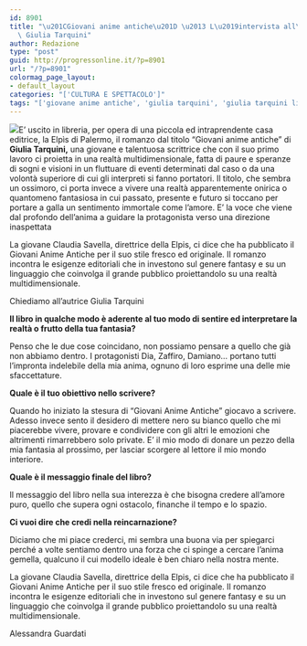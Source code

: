 ```yaml
---
id: 8901
title: "\u201CGiovani anime antiche\u201D \u2013 L\u2019intervista all\u2019autrice\
  \ Giulia Tarquini"
author: Redazione
type: "post"
guid: http://progressonline.it/?p=8901
url: "/?p=8901"
colormag_page_layout:
- default_layout
categories: "['CULTURA E SPETTACOLO']"
tags: "['giovane anime antiche', 'giulia tarquini', 'giulia tarquini libro']"
---
```


![](https://progressonline.it/wp-content/uploads/2018/06/locandina-211x300.jpg)E’ uscito in libreria, per opera di una piccola ed intraprendente casa editrice, la Elpìs di Palermo, il romanzo dal titolo “Giovani anime antiche” di **Giulia Tarquini,** una giovane e talentuosa scrittrice che con il suo primo lavoro ci proietta in una realtà multidimensionale, fatta di paure e speranze di sogni e visioni in un fluttuare di eventi determinati dal caso o da una volontà superiore di cui gli interpreti si fanno portatori. Il titolo, che sembra un ossimoro, ci porta invece a vivere una realtà apparentemente onirica o quantomeno fantasiosa in cui passato, presente e futuro si toccano per portare a galla un sentimento immortale come l’amore. E’ la voce che viene dal profondo dell’anima a guidare la protagonista verso una direzione inaspettata

La giovane Claudia Savella, direttrice della Elpis, ci dice che ha pubblicato il Giovani Anime Antiche per il suo stile fresco ed originale. Il romanzo incontra le esigenze editoriali che in investono sul genere fantasy e su un linguaggio che coinvolga il grande pubblico proiettandolo su una realtà multidimensionale.

Chiediamo all’autrice Giulia Tarquini

**Il libro in qualche modo è aderente al tuo modo di sentire ed interpretare la realtà o frutto della tua fantasia?**

Penso che le due cose coincidano, non possiamo pensare a quello che già non abbiamo dentro. I protagonisti Dia, Zaffiro, Damiano… portano tutti l’impronta indelebile della mia anima, ognuno di loro esprime una delle mie sfaccettature.

**Quale è il tuo obiettivo nello scrivere?**

Quando ho iniziato la stesura di “Giovani Anime Antiche” giocavo a scrivere. Adesso invece sento il desidero di mettere nero su bianco quello che mi piacerebbe vivere, provare e condividere con gli altri le emozioni che altrimenti rimarrebbero solo private. E’ il mio modo di donare un pezzo della mia fantasia al prossimo, per lasciar scorgere al lettore il mio mondo interiore.

**Quale è il messaggio finale del libro?**

Il messaggio del libro nella sua interezza è che bisogna credere all’amore puro, quello che supera ogni ostacolo, finanche il tempo e lo spazio.

**Ci vuoi dire che credi nella reincarnazione?**

Diciamo che mi piace crederci, mi sembra una buona via per spiegarci perché a volte sentiamo dentro una forza che ci spinge a cercare l’anima gemella, qualcuno il cui modello ideale è ben chiaro nella nostra mente.

La giovane Claudia Savella, direttrice della Elpis, ci dice che ha pubblicato il Giovani Anime Antiche per il suo stile fresco ed originale. Il romanzo incontra le esigenze editoriali che in investono sul genere fantasy e su un linguaggio che coinvolga il grande pubblico proiettandolo su una realtà multidimensionale.

Alessandra Guardati